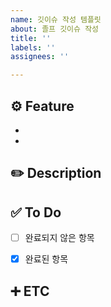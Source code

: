 ```yaml
---
name: 깃이슈 작성 템플릿
about: 졸프 깃이슈 작성
title: ''
labels: ''
assignees: ''

---
```


## ⚙️ Feature
<!--구현한 내용 간략히 목차로 적기-->
- 
- 


## ✏️ Description
<!--구현한 내용을 자세히 적기-->


## ✅ To Do
- [ ] 완료되지 않은 항목
- [x] 완료된 항목


## ➕ ETC
<!--추가로 적을 사항이 있으면 메모-->
